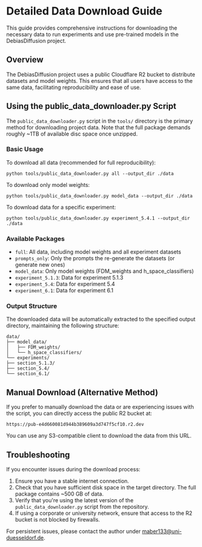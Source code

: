 # Detailed Data Download Guide

This guide provides comprehensive instructions for downloading the necessary data to run experiments and use pre-trained models in the DebiasDiffusion project.

## Overview

The DebiasDiffusion project uses a public Cloudflare R2 bucket to distribute datasets and model weights. This ensures that all users have access to the same data, facilitating reproducibility and ease of use.

## Using the public_data_downloader.py Script

The `public_data_downloader.py` script in the `tools/` directory is the primary method for downloading project data. Note that the full package demands roughly ~1TB of available disc space once unzipped.

### Basic Usage

To download all data (recommended for full reproducibility):
```
python tools/public_data_downloader.py all --output_dir ./data
```

To download only model weights:
```
python tools/public_data_downloader.py model_data --output_dir ./data
```

To download data for a specific experiment:
```
python tools/public_data_downloader.py experiment_5.4.1 --output_dir ./data
```

### Available Packages

- `full`: All data, including model weights and all experiment datasets
- `prompts_only`: Only the prompts the re-generate the datasets (or generate new ones)
- `model_data`: Only model weights (FDM_weights and h_space_classifiers)
- `experiment_5.1.3`: Data for experiment 5.1.3
- `experiment_5.4`: Data for experiment 5.4
- `experiment_6.1`: Data for experiment 6.1

### Output Structure

The downloaded data will be automatically extracted to the specified output directory, maintaining the following structure:
```
data/
├── model_data/
│   ├── FDM_weights/
│   └── h_space_classifiers/
└── experiments/
├── section_5.1.3/
├── section_5.4/
└── section_6.1/
```

## Manual Download (Alternative Method)

If you prefer to manually download the data or are experiencing issues with the script, you can directly access the public R2 bucket at:
```
https://pub-e4d660081d944b389609a3d747f5cf10.r2.dev
```

You can use any S3-compatible client to download the data from this URL.

## Troubleshooting

If you encounter issues during the download process:

1. Ensure you have a stable internet connection.
2. Check that you have sufficient disk space in the target directory. The full package contains ~500 GB of data.
3. Verify that you're using the latest version of the `public_data_downloader.py` script from the repository.
4. If using a corporate or university network, ensure that access to the R2 bucket is not blocked by firewalls.

For persistent issues, please contact the author under [maber133@uni-duesseldorf.de](maber133@uni-duesseldorf.de).